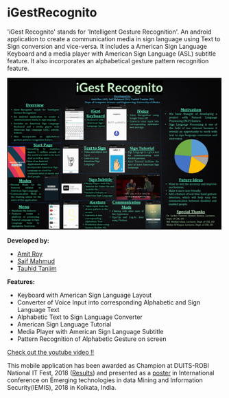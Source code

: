 # iGestRecognito
'iGest Recognito' stands for 'Intelligent Gesture Recognition'. An android application to create a communication media in sign language using Text to Sign conversion and vice-versa. It includes a American Sign Language Keyboard and a media player with American Sign Language (ASL) subtitle feature. It also incorporates an alphabetical gesture pattern recognition feature.

<img src="igest_recognito.png" width="500">

**Developed by:**
- [Amit Roy](https://amitroy7781.github.io)
- [Saif Mahmud](https://saif-mahmud.github.io)
- [Tauhid Tanjim](https://github.com/Tanjim13)

**Features:**
- Keyboard with American Sign Language Layout
- Converter of Voice Input into corresponding Alphabetic and Sign Language Text
- Alphabetic Text to Sign Language Converter
- American Sign Language Tutorial
- Media Player with American Sign Language Subtitle
- Pattern Recognition of Alphabetic Gesture on screen

[Check out the youtube video !!](https://youtu.be/Xizm56YwncY)


This mobile application has been awarded as Champion at DUITS-ROBI National IT Fest, 2018 ([Results](https://www.facebook.com/events/246565332872634/?post_id=254072218788612&view=permalink)) and presented as a [poster](https://drive.google.com/file/d/1GZoKBmeiM-RHmjT7Iy-YgQ1SJGbBkPn4/view?usp=sharing) in International conference on Emerging technologies in data Mining and Information Security(IEMIS), 2018 in Kolkata, India.

